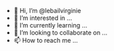 - 👋 Hi, I’m @lebailvirginie
- 👀 I’m interested in ...
- 🌱 I’m currently learning ...
- 💞️ I’m looking to collaborate on ...
- 📫 How to reach me ...

<!---
lebailvirginie/lebailvirginie is a ✨ special ✨ repository because its `README.md` (this file) appears on your GitHub profile.
You can click the Preview link to take a look at your changes.
--->
